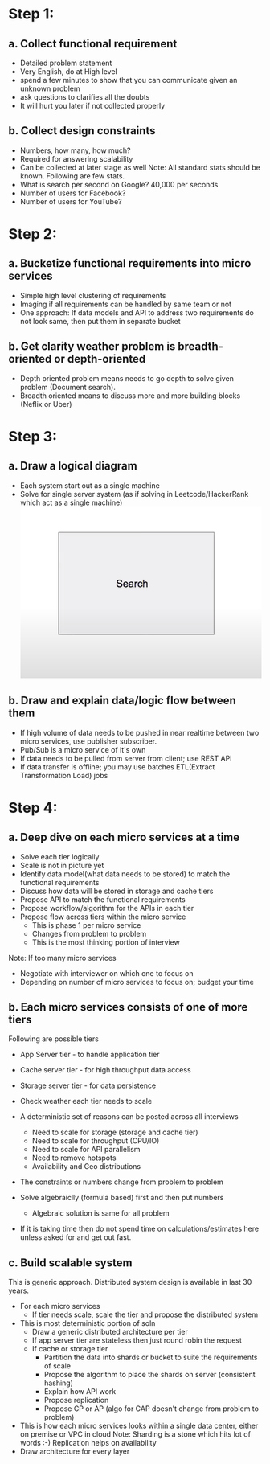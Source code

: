 # Step 1: 
## a. Collect functional requirement
- Detailed problem statement
- Very English, do at High level
- spend a few minutes to show that you can communicate given an unknown problem
- ask questions to clarifies all the doubts
- It will hurt you later if not collected properly
## b. Collect design constraints
- Numbers, how many, how much?
- Required for answering scalability
- Can be collected at later stage as well
Note: All standard stats should be known. Following are few stats.
- What is search per second on Google? 40,000 per seconds
- Number of users for Facebook? 
- Number of users for YouTube? 
# Step 2:
## a. Bucketize functional requirements into micro services
- Simple high level clustering of requirements
- Imaging if all requirements can be handled by same team or not
- One approach: If data models and API to address two requirements do not look same, then put them in separate bucket

## b. Get clarity weather problem is breadth-oriented or depth-oriented
- Depth oriented problem means needs to go depth to solve given problem (Document search).
- Breadth oriented means to discuss more and more building blocks (Neflix or Uber)

# Step 3:
## a. Draw a logical diagram
- Each system start out as a single machine
- Solve for single server system (as if solving in Leetcode/HackerRank which act as a single machine)
![](assets/single-machine-design.png)
## b. Draw and explain data/logic flow between them
- If high volume of data needs to be pushed in near realtime between two micro services, use publisher subscriber.
- Pub/Sub is a micro service of it's own
- If data needs to be pulled from server from client; use REST API
- If data transfer is offline; you may use batches ETL(Extract Transformation Load) jobs

# Step 4:
## a. Deep dive on each micro services at a time
- Solve each tier logically
- Scale is not in picture yet
- Identify data model(what data needs to be stored) to match the functional requirements
- Discuss how data will be stored in storage and cache tiers
- Propose API to match the functional requirements
- Propose workflow/algorithm for the APIs in each tier
- Propose flow across tiers within the micro service
    - This is phase 1 per micro service
    - Changes from problem to problem
    - This is the most thinking portion of interview

Note: If too many micro services
- Negotiate with interviewer on which one to focus on
- Depending on number of micro services to focus on; budget your time

## b. Each micro services consists of one of more tiers
Following are possible tiers
- App Server tier - to handle application tier
- Cache server tier - for high throughput data access
- Storage server tier - for data persistence 

- Check weather each tier needs to scale
- A deterministic set of reasons can be posted across all interviews
    - Need to scale for storage (storage and cache tier)
    - Need to scale for throughput (CPU/IO)
    - Need to scale for API parallelism 
    - Need to remove hotspots
    - Availability and Geo distributions
- The constraints or numbers change from problem to problem
- Solve algebraiclly (formula based) first and then put numbers
    - Algebraic solution is same for all problem
- If it is taking time then do not spend time on calculations/estimates here unless asked for and get out fast.

## c. Build scalable system
This is generic approach. Distributed system design is available in last 30 years.
- For each micro services
    - If tier needs scale, scale the tier and propose the distributed system
- This is most deterministic portion of soln
    - Draw a generic distributed architecture per tier
    - If app server tier are stateless then just round robin the request
    - If cache or storage tier
        - Partition the data into shards or bucket to suite the requirements of scale
        - Propose the algorithm to place the shards on server (consistent hashing)
        - Explain how API work 
        - Propose replication
        - Propose CP or AP (algo for CAP doesn't change from problem to problem)
- This is how each micro services looks within a single data center, either on premise or VPC in cloud
Note: Sharding is a stone which hits lot of words :-)
Replication helps on availability
- Draw architecture for every layer


